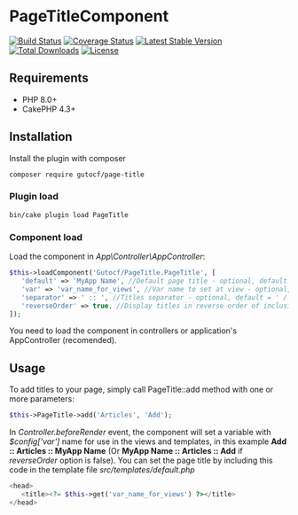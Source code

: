 # PageTitleComponent

[![Build Status](https://img.shields.io/github/workflow/status/gutocf/page-title/CI/master?style=flat-square)](https://github.com/gutocf/page-title/actions?query=workflow%3ACI+branch%3Amaster)
[![Coverage Status](https://img.shields.io/codecov/c/github/gutocf/page-title.svg?style=flat-square)](https://codecov.io/github/gutocf/page-title)
[![Latest Stable Version](https://poser.pugx.org/gutocf/page-title/v/stable.svg)](https://packagist.org/packages/gutocf/page-title)
[![Total Downloads](https://img.shields.io/packagist/dt/gutocf/page-title.svg?style=flat-square)](https://packagist.org/packages/gutocf/page-title)
[![License](https://img.shields.io/badge/license-MIT-blue.svg?style=flat-square)](https://packagist.org/packages/gutocf/page-title)

## Requirements
 - PHP 8.0+
 - CakePHP 4.3+

## Installation

Install the plugin with composer

    composer require gutocf/page-title

### Plugin load

    bin/cake plugin load PageTitle

### Component load

Load the component in *App\Controller\AppController*:

```php
$this->loadComponent('Gutocf/PageTitle.PageTitle', [
   'default' => 'MyApp Name', //Default page title - optional, default = null
   'var' => 'var_name_for_views', //Var name to set at view - optional, default = title
   'separator' => ' :: ', //Titles separator - optional, default = ' / '
   'reverseOrder' => true, //Display titles in reverse order of inclusion - optional, default = true
]);
```
You need to load the component in controllers or application's AppController (recomended).

## Usage

To add titles to your page, simply call PageTitle::add method with one or more parameters:
```php
$this->PageTitle->add('Articles', 'Add');
```

In *Controller.beforeRender* event, the component will set a variable with *$config['var']* name for use in the views and templates, in this example **Add :: Articles :: MyApp Name** (Or **MyApp Name :: Articles :: Add** if *reverseOrder* option is false). You can set the page title by including this code in the template file *src/templates/default.php*

```php
<head>
   <title><?= $this->get('var_name_for_views') ?></title>
</head>
```
